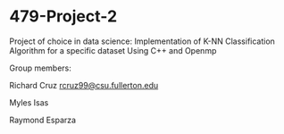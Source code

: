 # 479-Project-2
Project of choice in data science:
Implementation of K-NN Classification Algorithm for a specific dataset
Using C++ and Openmp

Group members:

Richard Cruz rcruz99@csu.fullerton.edu

Myles Isas

Raymond Esparza
